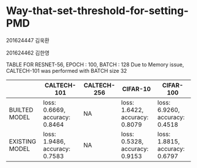 # Way-that-set-threshold-for-setting-PMD
 201624447 김욱환 
 
 201624462 김한영


TABLE FOR 
   RESNET-56, EPOCH : 100, BATCH : 128
   Due to Memory issue, CALTECH-101 was performed with BATCH size 32

||CALTECH-101 | CALTECH-256| CIFAR-10 | CIFAR-100|
|-----|-----|-----|-----|-----|
|BUILTED MODEL|loss: 0.6669, accuracy: 0.8464|NA|loss: 1.6422, accuracy: 0.8079|loss: 6.9260, accuracy: 0.4518|
|EXISTING MODEL|loss: 1.9486, accuracy: 0.7583|NA|loss: 0.5328, accuracy: 0.9153|loss: 1.8815, accuracy: 0.6797|
